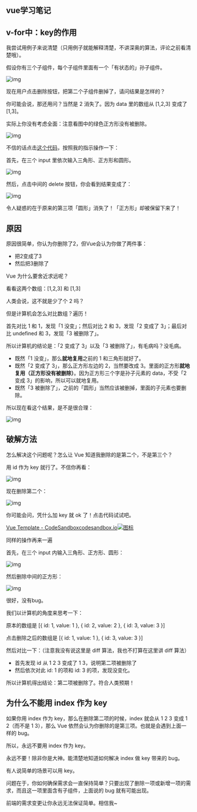 ## **vue学习笔记**


## **v-for中：key的作用**
我尝试用例子来说清楚（只用例子就能解释清楚，不讲深奥的算法，评论之前看清楚哦）。

假设你有三个子组件，每个子组件里面有一个「有状态的」孙子组件。

![img](https://pic3.zhimg.com/80/v2-7352dada85c0e791262828ca3375bcc7_720w.jpg)

现在用户点击删除按钮，把第二个子组件删掉了，请问结果是怎样的？

你可能会说，那还用问？当然是 2 消失了。因为 data 里的数组从 [1,2,3] 变成了 [1,3]。

实际上你没有考虑全面：注意看图中的绿色正方形没有被删除。

![img](https://pic2.zhimg.com/80/v2-e62b3d17489d5b7e87df0389d87acc40_720w.jpg)

不信的话点击[这个代码](https://codesandbox.io/s/vue-template-z5xud?fontsize=14)，按照我的指示操作一下：

首先，在三个 input 里依次输入三角形、正方形和圆形。

![img](https://pic3.zhimg.com/80/v2-fad8bcaa35c550be3b91ff4382e8a349_720w.jpg)

然后，点击中间的 delete 按钮，你会看到结果变成了：



![img](https://pic1.zhimg.com/80/v2-9d5426c54f8b91b8872138df9425c627_720w.jpg)

令人疑惑的在于原来的第三项「圆形」消失了！「正方形」却被保留下来了！



## **原因**

原因很简单，你认为你删除了2，但Vue会认为你做了两件事：

- 把2变成了3
- 然后把3删除了

Vue 为什么要舍近求远呢？

看看这两个数组：[1,2,3] 和 [1,3]

人类会说，这不就是少了个 2 吗？

但是计算机会怎么对比数组？遍历！

首先对比 1 和 1，发现「1 没变」；然后对比 2 和 3，发现「2 变成了 3」；最后对比 undefined 和 3，发现「3 被删除了」。

所以计算机的结论是：「2 变成了 3」以及「3 被删除了」，有毛病吗？没毛病。

- 既然「1 没变」，那么**就地复用**之前的 1 和三角形就好了。
- 既然「2 变成了 3」，那么正方形左边的 2，当然要改成 3。里面的正方形**就地复用（正方形没有被删除）**。因为正方形三个字是孙子元素的 data，不受「2 变成 3」的影响，所以可以就地复用。
- 既然「3 被删除了」，之前的「圆形」当然应该被删掉，里面的子元素也要删除。



所以现在看这个结果，是不是很合理：

![img](https://pic3.zhimg.com/80/v2-02bd0e8075bb929f65ccbf610f402da9_720w.jpg)

## 破解方法

怎么解决这个问题呢？怎么让 Vue 知道我删除的是第二个，不是第三个？

用 id 作为 key 就行了。不信你再看：

![img](https://pic2.zhimg.com/80/v2-5115a6a50acc421f50b255f0108e241a_720w.jpg)

现在删除第二个：

![img](https://pic2.zhimg.com/80/v2-6f6d53572bf07e71b6ac83fd8049175a_720w.jpg)

你可能会问，凭什么加 key 就 ok 了！点击代码试试吧。

[Vue Template - CodeSandboxcodesandbox.io![图标](https://pic1.zhimg.com/v2-4900a171fd2963b1b601debf1e1dbbec_180x120.jpg)](https://codesandbox.io/s/vue-template-xmt14?fontsize=14)

同样的操作再来一遍

首先，在三个 input 内输入三角形、正方形、圆形：

![img](https://pic4.zhimg.com/80/v2-1d5ba330307a552e14b20beb332249d6_720w.jpg)

然后删除中间的正方形：

![img](https://pic3.zhimg.com/80/v2-e88cb3e52a5611a51721b45de9d60383_720w.jpg)

很好，没有bug。



我们以计算机的角度来思考一下：

原本的数组是 [{ id: 1, value: 1 }, { id: 2, value: 2 }, { id: 3, value: 3 }]

点击删除之后的数组是 [{ id: 1, value: 1 }, { id: 3, value: 3 }]

然后对比一下：（注意我没有说这里是 diff 算法，我也不打算在这里讲 diff 算法）

- 首先发现 id 从 1 2 3 变成了 1 3，说明第二项被删除了
- 然后依次对此 id: 1 的项和 id: 3 的项，发现没变化。

所以计算机得出结论：第二项被删除了。符合人类预期！



## **为什么不能用 index 作为 key**

如果你用 index 作为 key，那么在删除第二项的时候，index 就会从 1 2 3 变成 1 2（而不是 1 3），那么 Vue 依然会认为你删除的是第三项。也就是会遇到上面一样的 bug。

所以，永远不要用 index 作为 key。

永远不要！除非你是大神。能清楚地知道如何解决 index 做 key 带来的 bug。



有人说简单的场景可以用 key。

问题在于，你如何确保需求会一直保持简单？只要出现了删除一项或新增一项的需求，而且这一项里面含有子组件，上面说的 bug 就有可能出现。

前端的需求变更让你永远无法保证简单。相信我~